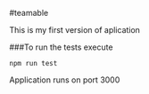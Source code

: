 #teamable

This is my first version of aplication

###To run the tests execute

    npm run test

Application runs on port 3000
